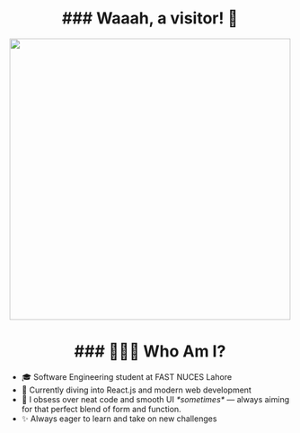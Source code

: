 <div align="center">
  <h1>### Waaah, a visitor! 👋</h1>
</div>

<p align="center">
  <img src="https://media1.tenor.com/m/TSPV5XsTIssAAAAC/flcl.gif" width="500"/>
</p>

<div align="center">
  <h1>### 👨🏼‍🎓 Who Am I?</h1>
</div>

<div align="left">
  <ul>
    <li>🎓 Software Engineering student at FAST NUCES Lahore</li>
    <li>🌱 Currently diving into React.js and modern web development</li>
    <li>🧠 I obsess over neat code and smooth UI <i>*sometimes*</i> — always aiming for that perfect blend of form and function.</li>
    <li>✨ Always eager to learn and take on new challenges</li>
  </ul>
</div>







<!--
**Ryyan-Choudhary/Ryyan-Choudhary** is a ✨ _special_ ✨ repository because its `README.md` (this file) appears on your GitHub profile.

Here are some ideas to get you started:

- 🔭 I’m currently working on ...
- 🌱 I’m currently learning ...
- 👯 I’m looking to collaborate on ...
- 🤔 I’m looking for help with ...
- 💬 Ask me about ...
- 📫 How to reach me: ...
- 😄 Pronouns: ...
- ⚡ Fun fact: ...
-->
